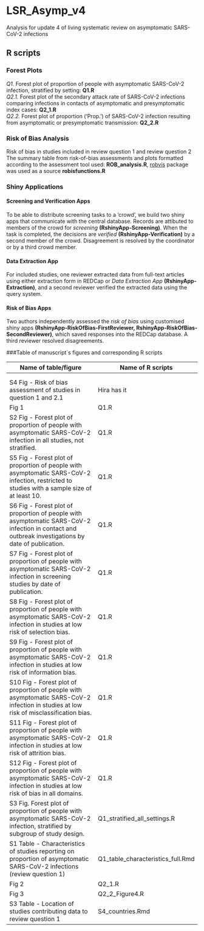 # LSR_Asymp_v4
Analysis for update 4 of living systematic review on asymptomatic SARS-CoV-2 infections

## R scripts

### Forest Plots
<i>Q1.</i> Forest plot of proportion of people with asymptomatic SARS-CoV-2 infection, stratified by setting:   <b>Q1.R</b> <br/>
<i>Q2.1.</i> Forest plot of the secondary attack rate of SARS-CoV-2 infections comparing infections in contacts of asymptomatic and presymptomatic index cases: <b>Q2_1.R</b> <br/>
<i>Q2.2.</i> Forest plot of proportion (‘Prop.’) of SARS-CoV-2 infection resulting from asymptomatic or presymptomatic transmission: <b>Q2_2.R</b><br/>

### Risk of Bias Analysis
Risk of bias in studies included in review question 1 and review question 2
The summary table from risk-of-bias assessments and plots formatted according to the assessment tool used: <b>ROB_analysis.R</b>, [robvis](https://github.com/mcguinlu/robvis) package was used as a source <b>robisfunctions.R</b>


### Shiny Applications

#### Screening and Verification Apps
To be able to distribute screening tasks to a ‘crowd’, we build two shiny apps that communicate with the central database.
Records are attibuted to members of the crowd for <i>screening</i> <b>(RshinyApp-Screening)</b>. When the task is completed, the decisions are <i>verified</i> <b>(RshinyApp-Verification)</b> by a second member of the crowd.
Disagreement is resolved by the coordinator or by a third crowd member.

#### Data Extraction App
For included studies, one reviewer extracted data from full-text articles using either extraction form in REDCap or <i>Data Extraction App</i> <b>(RshinyApp-Extraction)</b>, and a second reviewer verified the extracted data using the query system.

#### Risk of Bias Apps
Two authors  independently assessed the <i>risk of bias</i> using customised shiny apps <b>(RshinyApp-RiskOfBias-FirstReviewer, RshinyApp-RiskOfBias-SecondReviewer)</b>, which saved responses into the REDCap database. A third reviewer resolved disagreements.

###Table of manuscript`s figures and corresponding R scripts

|          Name of table/figure                                                                                                                 |  Name of R scripts            |
|-----------------------------------------------------------------------------------------------------------------------------------------------|-------------------------------|
| |
|	|
|S4 Fig - Risk of bias assessment of studies in question 1 and 2.1	| Hira has it
|Fig 1	| Q1.R
|S2 Fig - Forest plot of proportion of people with asymptomatic SARS-CoV-2 infection in all studies, not stratified.	| Q1.R
|S5 Fig - Forest plot of proportion of people with asymptomatic SARS-CoV-2 infection, restricted to studies with a sample size of at least 10.| 	Q1.R
|S6 Fig - Forest plot of proportion of people with asymptomatic SARS-CoV-2 infection in contact and outbreak investigations by date of publication.|	Q1.R
|S7 Fig - Forest plot of proportion of people with asymptomatic SARS-CoV-2 infection in screening studies by date of publication.|	Q1.R
|S8 Fig - Forest plot of proportion of people with asymptomatic SARS-CoV-2 infection in studies at low risk of selection bias.	| Q1.R
|S9 Fig - Forest plot of proportion of people with asymptomatic SARS-CoV-2 infection in studies at low risk of information bias.	|Q1.R
|S10 Fig - Forest plot of proportion of people with asymptomatic SARS-CoV-2 infection in studies at low risk of misclassification bias. |	Q1.R
|S11 Fig - Forest plot of proportion of people with asymptomatic SARS-CoV-2 infection in studies at low risk of attrition bias.	|Q1.R
|S12 Fig - Forest plot of proportion of people with asymptomatic SARS-CoV-2 infection in studies at low risk of bias in all domains.|	Q1.R
|S3 Fig. Forest plot of proportion of people with asymptomatic SARS-CoV-2 infection, stratified by subgroup of study design.	| Q1_stratified_all_settings.R
|S1 Table - Characteristics of studies reporting on proportion of asymptomatic SARS-CoV-2 infections (review question 1)	| Q1_table_characteristics_full.Rmd
|Fig 2	| Q2_1.R
|Fig 3	| Q2_2_Figure4.R
|S3 Table - Location of studies contributing data to review question 1	|S4_countries.Rmd
